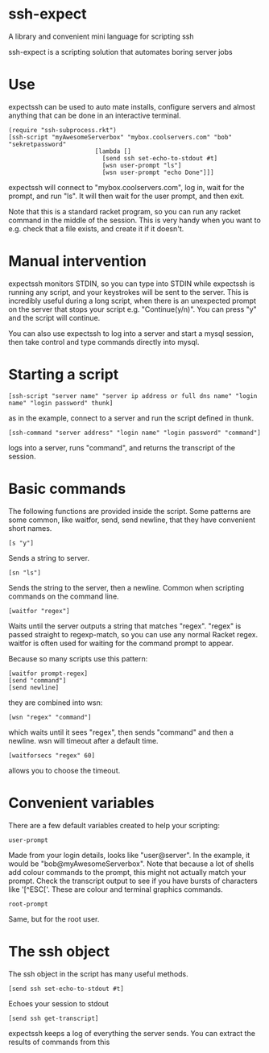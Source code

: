 # ssh-expect
A library and convenient mini language for scripting ssh

ssh-expect is a scripting solution that automates boring server jobs

# Use

expectssh can be used to auto   mate installs, configure servers and almost anything that can be done in an interactive terminal.

    (require "ssh-subprocess.rkt")
    [ssh-script "myAwesomeServerbox" "mybox.coolservers.com" "bob" "sekretpassword"
                            [lambda [] 
                              [send ssh set-echo-to-stdout #t]
                              [wsn user-prompt "ls"]
                              [wsn user-prompt "echo Done"]]]

expectssh will connect to "mybox.coolservers.com", log in, wait for the prompt, and run "ls".  It will then wait for the user prompt, and then exit.

Note that this is a standard racket program, so you can run any racket command in the middle of the session.  This is very handy when you want to e.g. check that a file exists, and create it if it doesn't.

# Manual intervention

expectssh monitors STDIN, so you can type into STDIN while expectssh is running any script, and your keystrokes will be sent to the server.  This is incredibly useful during a long script, when there is an unexpected prompt on the server that stops your script e.g. "Continue(y/n)".  You can press "y" and the script will continue.

You can also use expectssh to log into a server and start a mysql session, then take control and type commands directly into mysql.

# Starting a script

    [ssh-script "server name" "server ip address or full dns name" "login name" "login password" thunk]

as in the example, connect to a server and run the script defined in thunk.

    [ssh-command "server address" "login name" "login password" "command"]

logs into a server, runs "command", and returns the transcript of the session.

# Basic commands

The following functions are provided inside the script.  Some patterns are some common, like waitfor, send, send newline, that they have convenient short names.

    [s "y"]

Sends a string to server.

    [sn "ls"]

Sends the string to the server, then a newline.  Common when scripting commands on the command line.

    [waitfor "regex"]

Waits until the server outputs a string that matches "regex".  "regex" is passed straight to regexp-match, so you can use any normal Racket regex.  waitfor is often used for waiting for the command prompt to appear.

Because so many scripts use this pattern:

    [waitfor prompt-regex]
    [send "command"]
    [send newline]

they are combined into wsn:

    [wsn "regex" "command"]

which waits until it sees "regex", then sends "command" and then a newline.  wsn will timeout after a default time.

    [waitforsecs "regex" 60]

allows you to choose the timeout.

# Convenient variables

There are a few default variables created to help your scripting:

    user-prompt

Made from your login details, looks like "user@server".  In the example, it would be "bob@myAwesomeServerbox".  Note that because a lot of shells add colour commands to the prompt, this might not actually match your prompt.  Check the transcript output to see if you have bursts of characters like '[^ESC['.  These are colour and terminal graphics commands.

    root-prompt

Same, but for the root user.

# The ssh object

The ssh object in the script has many useful methods.  

    [send ssh set-echo-to-stdout #t]

Echoes your session to stdout

    [send ssh get-transcript]

expectssh keeps a log of everything the server sends.  You can extract the results of commands from this


